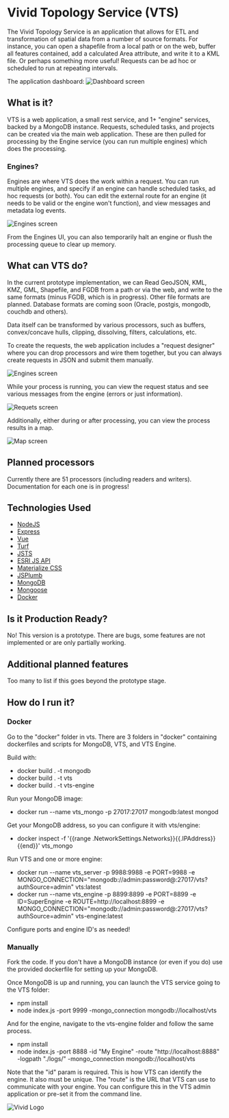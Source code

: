 # Vivid Topology Service (VTS)

The Vivid Topology Service is an application that allows for ETL and transformation of spatial data from a number of source formats. For instance, you can open a shapefile from a local path or on the web, buffer all features contained, add a calculated Area attribute, and write it to a KML file. Or perhaps something more 
useful! Requests can be ad hoc or scheduled to run at repeating intervals.

The application dashboard:
![Dashboard screen](/docs/dashboard.jpg)

## What is it?

VTS is a web application, a small rest service, and 1+ "engine" services, backed by a MongoDB instance. Requests, scheduled tasks, and projects can be created via the main web application. These are then pulled for processing by the Engine service (you can run multiple engines) which does the processing.

### Engines?

Engines are where VTS does the work within a request. You can run multiple engines, and specify if an engine can handle scheduled tasks, ad hoc requests (or both). You can edit the external route for an engine (it needs to be valid or the engine won't function), and view messages and metadata log events.

![Engines screen](/docs/engines.jpg)

From the Engines UI, you can also temporarily halt an engine or flush the processing queue to clear up memory.

## What can VTS do?

In the current prototype implementation, we can Read GeoJSON, KML, KMZ, GML, Shapefile, and FGDB from a path or via the web, and write to the same formats (minus FGDB, which is in progress). Other file formats are planned. Database formats are coming soon (Oracle, postgis, mongodb, couchdb and others).

Data itself can be transformed by various processors, such as buffers, convex/concave hulls, clipping, dissolving, filters, calculations, etc.

To create the requests, the web application includes a "request designer" where you can drop processors and wire them together, but you can always create requests in JSON and submit them manually.

![Engines screen](/docs/designer.jpg)

While your process is running, you can view the request status and see various messages from the engine (errors or just information).

![Requets screen](/docs/requests.jpg)

Additionally, either during or after processing, you can view the process results in a map.

![Map screen](/docs/mapview.jpg)

## Planned processors

Currently there are 51 processors (including readers and writers). Documentation for each one is in progress!

## Technologies Used

- [NodeJS](https://nodejs.org/en/)
- [Express](https://expressjs.com/)
- [Vue](https://vuejs.org/)
- [Turf](https://turfjs.org/)
- [JSTS](http://bjornharrtell.github.io/jsts/")
- [ESRI JS API](https://developers.arcgis.com/javascript/)
- [Materialize CSS](https://materializecss.com/)
- [JSPlumb](http://jsplumb.github.io/jsplumb/home.html)
- [MongoDB](https://www.mongodb.com/)
- [Mongoose](https://mongoosejs.com/)
- [Docker](https://www.docker.com/)

## Is it Production Ready?

No! This version is a prototype. There are bugs, some features are not implemented or are only partially working.

## Additional planned features

Too many to list if this goes beyond the prototype stage.

## How do I run it?

### Docker

Go to the "docker" folder in vts. There are 3 folders in "docker" containing dockerfiles and scripts for MongoDB, VTS, and VTS Engine.

Build with:

- docker build . -t mongodb
- docker build . -t vts
- docker build . -t vts-engine

Run your MongoDB image:

- docker run --name vts_mongo -p 27017:27017 mongodb:latest mongod

Get your MongoDB address, so you can configure it with vts/engine:

- docker inspect -f '{{range .NetworkSettings.Networks}}{{.IPAddress}}{{end}}' vts_mongo

Run VTS and one or more engine:

- docker run --name vts_server -p 9988:9988 -e PORT=9988 -e MONGO_CONNECTION="mongodb://admin:password@<mongo-container-ip>:27017/vts?authSource=admin" vts:latest
- docker run --name vts_engine -p 8899:8899 -e PORT=8899 -e ID=SuperEngine -e ROUTE=http://localhost:8899 -e MONGO_CONNECTION="mongodb://admin:password@<mongo-container-ip>:27017/vts?authSource=admin" vts-engine:latest

Configure ports and engine ID's as needed!

### Manually

Fork the code. If you don't have a MongoDB instance (or even if you do) use the provided dockerfile for setting up your MongoDB.

Once MongoDB is up and running, you can launch the VTS service going to the VTS folder:

- npm install
- node index.js -port 9999 -mongo_connection mongodb://localhost/vts

And for the engine, navigate to the vts-engine folder and follow the same process.

- npm install
- node index.js -port 8888 -id "My Engine" -route "http://localhost:8888" -logpath "./logs/" -mongo_connection mongodb://localhost/vts

Note that the "id" param is required. This is how VTS can identify the engine. It also must be unique. The "route" is the URL that VTS can use to communicate with your engine. You can configure this in the VTS admin application or pre-set it from the command line.

![Vivid Logo](/docs/vivid_logo.jpg)
